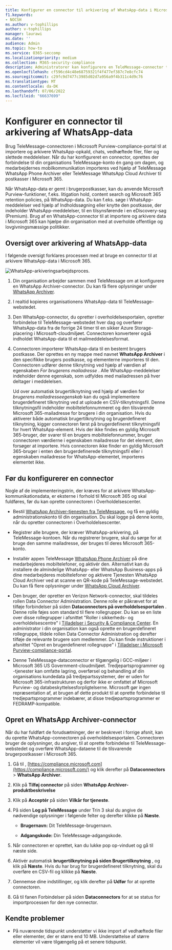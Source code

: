 ```yaml
---
title: Konfigurer en connector til arkivering af WhatsApp-data i Microsoft 365
f1.keywords:
- NOCSH
ms.author: v-tophillips
author: v-tophillips
manager: laurawi
ms.date: ''
audience: Admin
ms.topic: how-to
ms.service: O365-seccomp
ms.localizationpriority: medium
ms.collection: M365-security-compliance
description: Administratorer kan konfigurere en TeleMessage-connector til at importere og arkivere WhatsApp-data i Microsoft 365. Det giver dig mulighed for at arkivere data fra tredjepartsdatakilder i Microsoft 365, så du kan bruge funktioner til overholdelse af angivne standarder, f.eks. juridisk bevarelse, indholdssøgning og opbevaringspolitikker til at administrere din organisations tredjepartsdata.
ms.openlocfilehash: cf596cd4c48e68759321f4f477ef387c7e8cfc74
ms.sourcegitcommit: c29fc9d7477c3985d02d7a956a9f4b311c4d9c76
ms.translationtype: MT
ms.contentlocale: da-DK
ms.lasthandoff: 07/06/2022
ms.locfileid: "66637699"
---
```

# <a name="set-up-a-connector-to-archive-whatsapp-data"></a>Konfigurer en connector til arkivering af WhatsApp-data

Brug TeleMessage-connectoren i Microsoft Purview-compliance-portal til at importere og arkivere WhatsApp-opkald, chats, vedhæftede filer, filer og slettede meddelelser. Når du har konfigureret en connector, oprettes der forbindelse til din organisations TeleMessage-konto én gang om dagen, og medarbejdernes mobilkommunikation importeres ved hjælp af TeleMessage WhatsApp Phone Archiver eller TeleMessage WhatsApp Cloud Archiver til postkasser i Microsoft 365.

Når WhatsApp-data er gemt i brugerpostkasser, kan du anvende Microsoft Purview-funktioner, f.eks. litigation hold, content search og Microsoft 365 retention policies, på WhatsApp-data. Du kan f.eks. søge i WhatsApp-meddelelser ved hjælp af Indholdssøgning eller knytte den postkasse, der indeholder WhatsApp-meddelelser, til en tilsynsførende i en eDiscovery-sag (Premium). Brug af en WhatsApp-connector til at importere og arkivere data i Microsoft 365 kan hjælpe din organisation med at overholde offentlige og lovgivningsmæssige politikker.

## <a name="overview-of-archiving-whatsapp-data"></a>Oversigt over arkivering af WhatsApp-data

I følgende oversigt forklares processen med at bruge en connector til at arkivere WhatsApp-data i Microsoft 365.

![WhatsApp-arkiveringsarbejdsproces.](../media/WhatsAppConnectorWorkflow.png)

1. Din organisation arbejder sammen med TeleMessage om at konfigurere en WhatsApp Archiver-connector. Du kan få flere oplysninger under [WhatsApp Archiver](https://www.telemessage.com/office365-activation-for-whatsapp-archiver).

2. I realtid kopieres organisationens WhatsApp-data til TeleMessage-webstedet.

3. Den WhatsApp-connector, du opretter i overholdelsesportalen, opretter forbindelse til TeleMessage-webstedet hver dag og overfører WhatsApp-data fra de forrige 24 timer til en sikker Azure Storage-placering i Microsoft-cloudmiljøet. Connectoren konverterer også indholdet WhatsApp-data til et mailmeddelelsesformat.

4. Connectoren importerer WhatsApp-data til en bestemt brugers postkasse. Der oprettes en ny mappe med navnet **WhatsApp Archiver** i den specifikke brugers postkasse, og elementerne importeres til den. Connectoren udfører denne tilknytning ved hjælp af værdien af egenskaben *For brugerens mailadresse* . Alle WhatsApp-meddelelser indeholder denne egenskab, som udfyldes med mailadressen på hver deltager i meddelelsen.

   Ud over automatisk brugertilknytning ved hjælp af værdien for *brugerens mailadresseegenskab* kan du også implementere brugerdefineret tilknytning ved at uploade en CSV-tilknytningsfil. Denne tilknytningsfil indeholder mobiltelefonnummeret og den tilsvarende Microsoft 365-mailadresse for brugere i din organisation. Hvis du aktiverer både automatisk brugertilknytning og brugerdefineret tilknytning, kigger connectoren først på brugerdefineret tilknytningsfil for hvert WhatsApp-element. Hvis der ikke findes en gyldig Microsoft 365-bruger, der svarer til en brugers mobiltelefonnummer, bruger connectoren værdierne i egenskaben mailadresse for det element, den forsøger at importere. Hvis connectoren ikke finder en gyldig Microsoft 365-bruger i enten den brugerdefinerede tilknytningsfil eller i egenskaben mailadresse for WhatsApp-elementet, importeres elementet ikke.

## <a name="before-you-set-up-a-connector"></a>Før du konfigurerer en connector

Nogle af de implementeringstrin, der kræves for at arkivere WhatsApp-kommunikationsdata, er eksterne i forhold til Microsoft 365 og skal fuldføres, før du kan oprette connectoren i Overholdelsescenter.

- Bestil [WhatsApp Archiver-tjenesten fra TeleMessage,](https://www.telemessage.com/mobile-archiver/order-mobile-archiver-for-o365) og få en gyldig administrationskonto til din organisation. Du skal logge på denne konto, når du opretter connectoren i Overholdelsescenter.

- Registrer alle brugere, der kræver WhatsApp-arkivering, på TeleMessage-kontoen. Når du registrerer brugere, skal du sørge for at bruge den samme mailadresse, der bruges til deres Microsoft 365-konto.

- Installér appen TeleMessage [WhatsApp Phone Archiver](https://www.telemessage.com/mobile-archiver/whatsapp-phone-archiver-2/) på dine medarbejderes mobiltelefoner, og aktivér den. Alternativt kan du installere de almindelige WhatsApp- eller WhatsApp Business-apps på dine medarbejderes mobiltelefoner og aktivere Tjenesten WhatsApp Cloud Archiver ved at scanne en QR-kode på TeleMessage-webstedet. Du kan få flere oplysninger under [WhatsApp Cloud Archiver](https://www.telemessage.com/mobile-archiver/whatsapp-archiver/whatsapp-cloud-archiver/).

- Den bruger, der opretter en Verizon Network-connector, skal tildeles rollen Data Connector Administration. Denne rolle er påkrævet for at tilføje forbindelser på siden **Dataconnectors på overholdelsesportalen** . Denne rolle føjes som standard til flere rollegrupper. Du kan se en liste over disse rollegrupper i afsnittet "Roller i sikkerheds- og overholdelsescentre" i [Tilladelser i Security & Compliance Center](../security/office-365-security/permissions-in-the-security-and-compliance-center.md#roles-in-the-security--compliance-center). En administrator i din organisation kan også oprette en brugerdefineret rollegruppe, tildele rollen Data Connector Administration og derefter tilføje de relevante brugere som medlemmer. Du kan finde instruktioner i afsnittet "Opret en brugerdefineret rollegruppe" i [Tilladelser i Microsoft Purview-compliance-portal](microsoft-365-compliance-center-permissions.md#create-a-custom-role-group).

- Denne TeleMessage-dataconnector er tilgængelig i GCC-miljøer i Microsoft 365 US Government-cloudmiljøet. Tredjepartsprogrammer og -tjenester kan omfatte lagring, overførsel og behandling af din organisations kundedata på tredjepartssystemer, der er uden for Microsoft 365-infrastrukturen og derfor ikke er omfattet af Microsoft Purview- og databeskyttelsesforpligtelserne. Microsoft gør ingen repræsentation af, at brugen af dette produkt til at oprette forbindelse til tredjepartsprogrammer indebærer, at disse tredjepartsprogrammer er FEDRAMP-kompatible.

## <a name="create-a-whatsapp-archiver-connector"></a>Opret en WhatsApp Archiver-connector

Når du har fuldført de forudsætninger, der er beskrevet i forrige afsnit, kan du oprette WhatsApp-connectoren på overholdelsesportalen. Connectoren bruger de oplysninger, du angiver, til at oprette forbindelse til TeleMessage-webstedet og overføre WhatsApp-dataene til de tilsvarende brugerpostkasser i Microsoft 365.

1. Gå til , [https://compliance.microsoft.com](https://compliance.microsoft.com/) og klik derefter på **Dataconnectors** > **WhatsApp Archiver**.

2. Klik på **Tilføj connector** på siden **WhatsApp Archiver-produktbeskrivelse**

3. Klik på **Acceptér** på siden **Vilkår for tjeneste**.

4. På siden **Log på TeleMessage** under Trin 3 skal du angive de nødvendige oplysninger i følgende felter og derefter klikke på **Næste**.

   - **Brugernavn:** Dit TeleMessage-brugernavn.

   - **Adgangskode:** Din TeleMessage-adgangskode.

5. Når connectoren er oprettet, kan du lukke pop op-vinduet og gå til næste side.

6. Aktivér automatisk **brugertilknytning på siden Brugertilknytning** , og klik på **Næste**. Hvis du har brug for brugerdefineret tilknytning, skal du overføre en CSV-fil og klikke på **Næste**.

7. Gennemse dine indstillinger, og klik derefter på **Udfør** for at oprette connectoren.

8. Gå til fanen Forbindelser på siden **Dataconnectors** for at se status for importprocessen for den nye connector.

## <a name="known-issues"></a>Kendte problemer

- På nuværende tidspunkt understøtter vi ikke import af vedhæftede filer eller elementer, der er større end 10 MB. Understøttelse af større elementer vil være tilgængelig på et senere tidspunkt.
